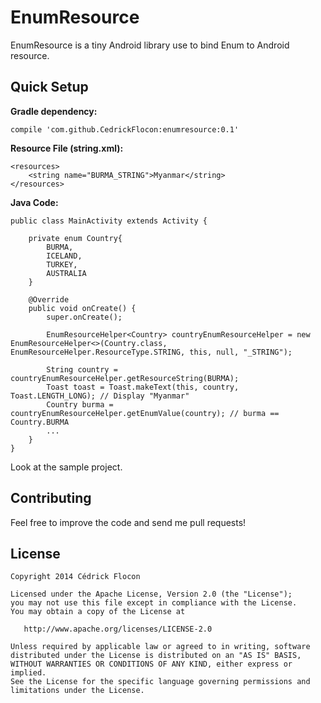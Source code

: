 EnumResource
=================

EnumResource is a tiny Android library use to bind Enum to Android resource.


Quick Setup
------------
**Gradle dependency:**


	compile 'com.github.CedrickFlocon:enumresource:0.1'

**Resource File (string.xml):**


	<resources>
		<string name="BURMA_STRING">Myanmar</string>
	</resources>

**Java Code:**

	public class MainActivity extends Activity {

		private enum Country{
			BURMA,
			ICELAND,
			TURKEY,
			AUSTRALIA
		}

		@Override
		public void onCreate() {
			super.onCreate();

			EnumResourceHelper<Country> countryEnumResourceHelper = new EnumResourceHelper<>(Country.class, EnumResourceHelper.ResourceType.STRING, this, null, "_STRING");

			String country = countryEnumResourceHelper.getResourceString(BURMA);
			Toast toast = Toast.makeText(this, country, Toast.LENGTH_LONG); // Display "Myanmar"
			Country burma = countryEnumResourceHelper.getEnumValue(country); // burma == Country.BURMA
			...
		}
	}


Look at the sample project.


Contributing
------------
Feel free to improve the code and send me pull requests!


License
------------

    Copyright 2014 Cédrick Flocon

    Licensed under the Apache License, Version 2.0 (the "License");
    you may not use this file except in compliance with the License.
    You may obtain a copy of the License at

       http://www.apache.org/licenses/LICENSE-2.0

    Unless required by applicable law or agreed to in writing, software
    distributed under the License is distributed on an "AS IS" BASIS,
    WITHOUT WARRANTIES OR CONDITIONS OF ANY KIND, either express or implied.
    See the License for the specific language governing permissions and
    limitations under the License.

